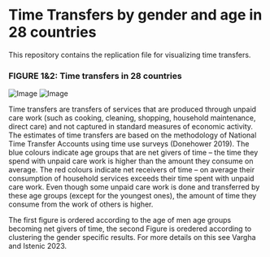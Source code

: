 # Time Transfers by gender and age in 28 countries

This repository contains the replication file for visualizing time transfers.

### FIGURE 1&2: Time transfers in 28 countries
![Image](https://user-images.githubusercontent.com/68189671/218577437-759b1ad7-4863-4cf3-99c0-b6351a7fa8b5.jpg)
![Image](https://user-images.githubusercontent.com/68189671/218576743-8a2cec1f-bf53-4938-afe3-85aecc76d3f3.jpg)

Time transfers are transfers of services that are produced through unpaid care work (such as cooking, cleaning, shopping, household maintenance, direct care) and not captured in standard measures of economic activity. The estimates of time transfers are based on the methodology of National Time Transfer Accounts using time use surveys (Donehower 2019). The blue colours indicate age groups that are net givers of time – the time they spend with unpaid care work is higher than the amount they consume on average. The red colours indicate net receivers of time – on average their consumption of household services exceeds their time spent with unpaid care work. Even though some unpaid care work is done and transferred by these age groups (except for the youngest ones), the amount of time they consume from the work of others is higher.

The first figure is ordered according to the age of men age groups becoming net givers of time, the second Figure is oredered according to clustering the gender specific results. For more details on this see Vargha and Istenic 2023.


